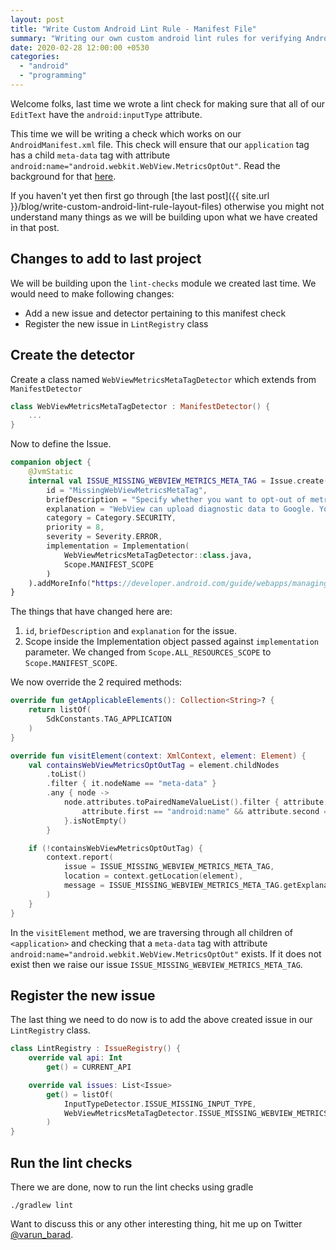 ```yaml
---
layout: post
title: "Write Custom Android Lint Rule - Manifest File"
summary: "Writing our own custom android lint rules for verifying AndroidManifest file."
date: 2020-02-28 12:00:00 +0530
categories:
  - "android"
  - "programming"
---
```


Welcome folks, last time we wrote a lint check for making sure that all of our `EditText` have the `android:inputType` attribute.

This time we will be writing a check which works on our `AndroidManifest.xml` file. This check will ensure that our `application` tag has a child `meta-data` tag with attribute `android:name="android.webkit.WebView.MetricsOptOut"`. Read the background for that [here](https://developer.android.com/guide/webapps/managing-webview#metrics).

If you haven't yet then first go through [the last post]({{ site.url }}/blog/write-custom-android-lint-rule-layout-files) otherwise you might not understand many things as we will be building upon what we have created in that post.

## Changes to add to last project

We will be building upon the `lint-checks` module we created last time. We would need to make following changes:

- Add a new issue and detector pertaining to this manifest check
- Register the new issue in `LintRegistry` class

## Create the detector

Create a class named `WebViewMetricsMetaTagDetector` which extends from `ManifestDetector`

```kotlin
class WebViewMetricsMetaTagDetector : ManifestDetector() {
    ...
}
```

Now to define the Issue.

```kotlin
companion object {
    @JvmStatic
    internal val ISSUE_MISSING_WEBVIEW_METRICS_META_TAG = Issue.create(
        id = "MissingWebViewMetricsMetaTag",
        briefDescription = "Specify whether you want to opt-out of metrics tracking via WebView.",
        explanation = "WebView can upload diagnostic data to Google. You can opt-out by specifying a `meta-data` tag under your `application` tag in manifest.",
        category = Category.SECURITY,
        priority = 8,
        severity = Severity.ERROR,
        implementation = Implementation(
            WebViewMetricsMetaTagDetector::class.java,
            Scope.MANIFEST_SCOPE
        )
    ).addMoreInfo("https://developer.android.com/guide/webapps/managing-webview#metrics")
}
```

The things that have changed here are:

1. `id`, `briefDescription` and `explanation` for the issue.
2. Scope inside the Implementation object passed against `implementation` parameter. We changed from `Scope.ALL_RESOURCES_SCOPE` to `Scope.MANIFEST_SCOPE`.

We now override the 2 required methods:

```kotlin
override fun getApplicableElements(): Collection<String>? {
    return listOf(
        SdkConstants.TAG_APPLICATION
    )
}

override fun visitElement(context: XmlContext, element: Element) {
    val containsWebViewMetricsOptOutTag = element.childNodes
        .toList()
        .filter { it.nodeName == "meta-data" }
        .any { node ->
            node.attributes.toPairedNameValueList().filter { attribute ->
                attribute.first == "android:name" && attribute.second == "android.webkit.WebView.MetricsOptOut"
            }.isNotEmpty()
        }

    if (!containsWebViewMetricsOptOutTag) {
        context.report(
            issue = ISSUE_MISSING_WEBVIEW_METRICS_META_TAG,
            location = context.getLocation(element),
            message = ISSUE_MISSING_WEBVIEW_METRICS_META_TAG.getExplanation(TextFormat.TEXT)
        )
    }
}
```

In the `visitElement` method, we are traversing through all children of `<application>` and checking that a `meta-data` tag with attribute `android:name="android.webkit.WebView.MetricsOptOut"` exists. If it does not exist then we raise our issue `ISSUE_MISSING_WEBVIEW_METRICS_META_TAG`.

## Register the new issue

The last thing we need to do now is to add the above created issue in our `LintRegistry` class.

```kotlin
class LintRegistry : IssueRegistry() {
    override val api: Int
        get() = CURRENT_API

    override val issues: List<Issue>
        get() = listOf(
            InputTypeDetector.ISSUE_MISSING_INPUT_TYPE,
            WebViewMetricsMetaTagDetector.ISSUE_MISSING_WEBVIEW_METRICS_META_TAG // We added this line
        )
}
```

## Run the lint checks

There we are done, now to run the lint checks using gradle

```shell
./gradlew lint
```

Want to discuss this or any other interesting thing, hit me up on Twitter [@varun_barad](https://twitter.com/varun_barad).
